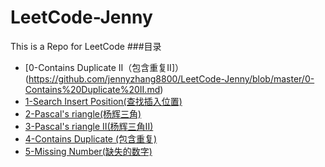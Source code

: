 # LeetCode-Jenny
This is a Repo for LeetCode 
###目录

* [0-Contains Duplicate II（包含重复II]）(https://github.com/jennyzhang8800/LeetCode-Jenny/blob/master/0-Contains%20Duplicate%20II.md)
* [1-Search Insert Position(查找插入位置)](https://github.com/jennyzhang8800/LeetCode-Jenny/blob/master/1-Search%20Insert%20Position.md)
* [2-Pascal's riangle(杨辉三角)](https://github.com/jennyzhang8800/LeetCode-Jenny/blob/master/2-Pascal's%20Triangle.md)
* [3-Pascal's riangle II(杨辉三角II)](https://github.com/jennyzhang8800/LeetCode-Jenny/blob/master/3-Pascal's%20Triangle%20II.md)
* [4-Contains Duplicate (包含重复)](https://github.com/jennyzhang8800/LeetCode-Jenny/blob/master/4-Contains%20Duplicate.md)
* [5-Missing Number(缺失的数字)](https://github.com/jennyzhang8800/LeetCode-Jenny/blob/master/5-Missing%20Number.md)
